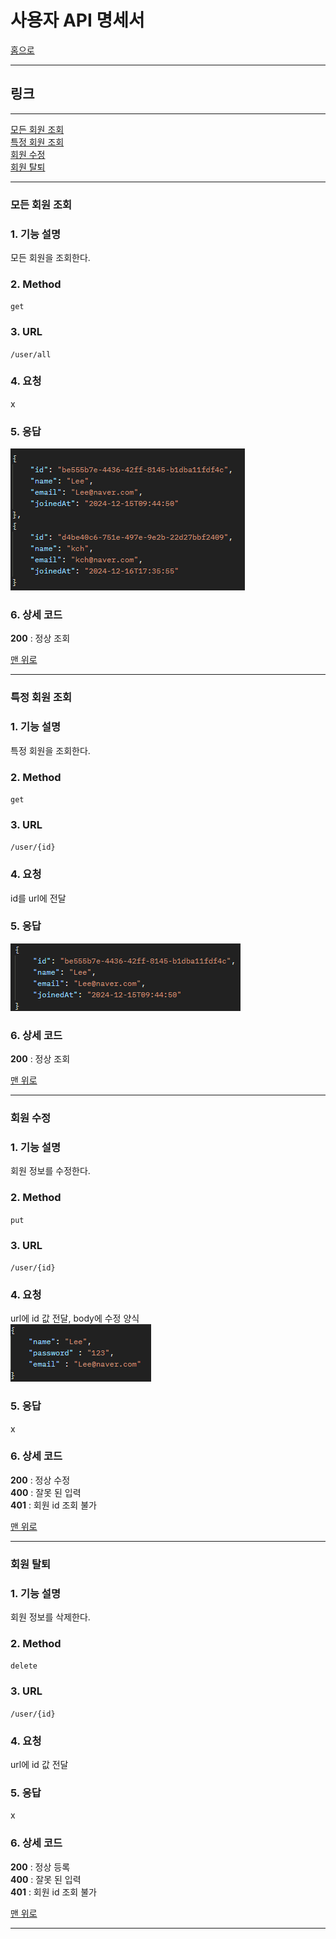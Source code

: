 <a id="top"></a>
# 사용자 API 명세서
[홈으로](../README.md)

---
## 링크<br>

---
[모든 회원 조회](#모든-회원-조회)<br>
[특정 회원 조회](#특정-회원-조회)<br>
[회원 수정](#회원-수정)<br>
[회원 탈퇴](#회원-탈퇴)<br>

---

### 모든 회원 조회

### 1. 기능 설명
모든 회원을 조회한다.
### 2. Method
`get`
### 3. URL
`/user/all`
### 4. 요청
x
### 5. 응답
![img.png](images/user/find-all.png)
### 6. 상세 코드
**200** : 정상 조회<br>

[맨 위로](#top)

---

### 특정 회원 조회

### 1. 기능 설명
특정 회원을 조회한다.
### 2. Method
`get`
### 3. URL
`/user/{id}`
### 4. 요청
id를 url에 전달
### 5. 응답
![img.png](images/user/find-by-id.png)
### 6. 상세 코드
**200** : 정상 조회<br>

[맨 위로](#top)

---

### 회원 수정

### 1. 기능 설명
회원 정보를 수정한다.
### 2. Method
`put`
### 3. URL
`/user/{id}`
### 4. 요청
url에 id 값 전달, body에 수정 양식<br>
![img.png](images/user/edit.png)
### 5. 응답
x
### 6. 상세 코드
**200** : 정상 수정<br>
**400** : 잘못 된 입력<br>
**401** : 회원 id 조회 불가

[맨 위로](#top)

---

### 회원 탈퇴

### 1. 기능 설명
회원 정보를 삭제한다.
### 2. Method
`delete`
### 3. URL
`/user/{id}`
### 4. 요청
url에 id 값 전달
### 5. 응답
x
### 6. 상세 코드
**200** : 정상 등록<br>
**400** : 잘못 된 입력<br>
**401** : 회원 id 조회 불가

[맨 위로](#top)

---